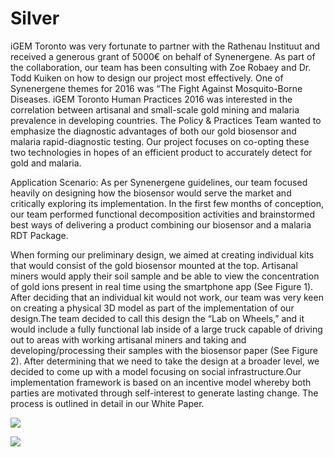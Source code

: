 # Silver

iGEM Toronto was very fortunate to partner with the Rathenau Instituut and received a generous grant of 5000€  on behalf of Synenergene. As part of the collaboration, our team has been consulting with Zoe Robaey and Dr. Todd Kuiken on how to design our project most effectively. One of Synenergene themes for 2016 was “The Fight Against Mosquito-Borne Diseases. iGEM Toronto Human Practices 2016 was interested in the correlation between artisanal and small-scale gold mining and malaria prevalence in developing countries. The Policy & Practices Team wanted to emphasize the diagnostic advantages of both our gold biosensor and malaria rapid-diagnostic testing. Our project focuses on co-opting these two technologies in hopes of an efficient product to accurately detect for gold and malaria.

Application Scenario:
	As per Synenergene guidelines, our team focused heavily on designing how the biosensor would serve the market and critically exploring its implementation. In the first few months of conception, our team performed functional decomposition activities and brainstormed best ways of delivering a product combining our biosensor and a malaria RDT Package.


When forming our preliminary design, we aimed at creating individual kits that would consist of the gold biosensor mounted at the top. Artisanal miners would apply their soil sample and be able to view the concentration of gold ions present in real time using the smartphone app (See Figure 1).
After deciding that an individual kit would not work, our team was very keen on creating a physical 3D model as part of the implementation of our design.The team decided to call this design the “Lab on Wheels,” and it would include a fully functional lab inside of a large truck capable of driving out to areas with working artisanal miners and taking and developing/processing their samples with the biosensor paper (See Figure 2).
	After determining that we need to take the design at a broader level, we decided to come up with a model focusing on social infrastructure.Our implementation framework is based on an incentive model whereby both parties are motivated through self-interest to generate lasting change. The process is outlined in detail in our White Paper.

![](http://2016.igem.org/wiki/images/Silver_HP_Figure1.png)

![](http://2016.igem.org/wiki/images/Silver_HP_Figure2.png)
<!-- ★ ALERT!

This page is used by the judges to evaluate your team for the [human practices silver medal criterion](http://2016.igem.org/Judging/Medals).

Delete this box in order to be evaluated for this medal. See more information at [Instructions for Pages for awards](http://2016.igem.org/Judging/Pages_for_Awards/Instructions).

iGEM teams are unique and leading the field because they "go beyond the lab" to imagine their projects in a social/environmental context, to better understand issues that might influence the design and use of their technologies.

Teams work with students and advisors from the humanities and social sciences to explore topics concerning ethical, legal, social, economic, safety or security issues related to their work. Consideration of these Human Practices is crucial for building safe and sustainable projects that serve the public interest.

For more information, please see the [Human Practices Hub](http://2016.igem.org/Human_Practices). -->

